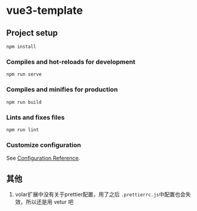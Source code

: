 # vue3-template

## Project setup
```
npm install
```

### Compiles and hot-reloads for development
```
npm run serve
```

### Compiles and minifies for production
```
npm run build
```

### Lints and fixes files
```
npm run lint
```

### Customize configuration
See [Configuration Reference](https://cli.vuejs.org/config/).

## 其他
1. volar扩展中没有关于prettier配置，用了之后 `.prettierrc.js`中配置也会失效，所以还是用 vetur 吧